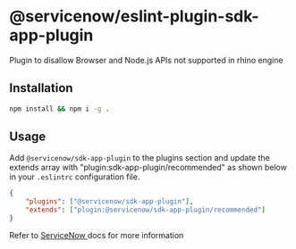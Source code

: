 # @servicenow/eslint-plugin-sdk-app-plugin

Plugin to disallow Browser and Node.js APIs not supported in rhino engine

## Installation

```bash
npm install && npm i -g .
```

## Usage

Add `@servicenow/sdk-app-plugin` to the plugins section and update the extends array with "plugin:sdk-app-plugin/recommended" as shown below in your `.eslintrc` configuration file. 

```json
{
    "plugins": ["@servicenow/sdk-app-plugin"],
    "extends": ["plugin:@servicenow/sdk-app-plugin/recommended"]
}
```

Refer to [ServiceNow ](https://docs.servicenow.com/bundle/washingtondc-api-reference/page/script/sdk/concept/servicenow-sdk.html) docs for more information